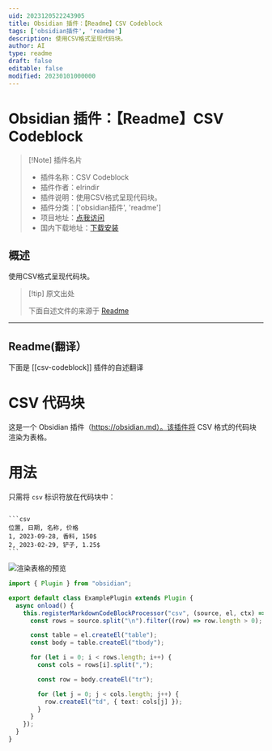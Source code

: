 ```yaml
---
uid: 2023120522243905
title: Obsidian 插件：【Readme】CSV Codeblock
tags: ['obsidian插件', 'readme']
description: 使用CSV格式呈现代码块。
author: AI
type: readme
draft: false
editable: false
modified: 20230101000000
---
```


# Obsidian 插件：【Readme】CSV Codeblock

> [!Note] 插件名片
> - 插件名称：CSV Codeblock
> - 插件作者：elrindir
> - 插件说明：使用CSV格式呈现代码块。
> - 插件分类：['obsidian插件', 'readme']
> - 项目地址：[点我访问](https://github.com/elrindir/obsidian-csv-codeblock)
> - 国内下载地址：[下载安装](https://pkmer.cn/products/plugin/pluginMarket/?csv-codeblock)

## 概述

使用CSV格式呈现代码块。



> [!tip] 原文出处
> 
>下面自述文件的来源于 [Readme](https://ghproxy.net/https://raw.githubusercontent.com/elrindir/obsidian-csv-codeblock/master/README.md)
> 

---

## Readme(翻译）

下面是 [[csv-codeblock]] 插件的自述翻译


# CSV 代码块

这是一个 Obsidian 插件（https://obsidian.md）。该插件将 CSV 格式的代码块渲染为表格。
# 用法

只需将 `csv` 标识符放在代码块中：

`````

```csv
位置, 日期, 名称, 价格
1, 2023-09-28, 香料, 150$
2, 2023-02-29, 铲子, 1.25$
```

`````

![渲染表格的预览](https://github.com/elrindir/obsidian-csv-codeblock/blob/master/rendered_table.png)
```ts
import { Plugin } from "obsidian";

export default class ExamplePlugin extends Plugin {
  async onload() {
    this.registerMarkdownCodeBlockProcessor("csv", (source, el, ctx) => {
      const rows = source.split("\n").filter((row) => row.length > 0);

      const table = el.createEl("table");
      const body = table.createEl("tbody");

      for (let i = 0; i < rows.length; i++) {
        const cols = rows[i].split(",");

        const row = body.createEl("tr");

        for (let j = 0; j < cols.length; j++) {
          row.createEl("td", { text: cols[j] });
        }
      }
    });
  }
}
```



